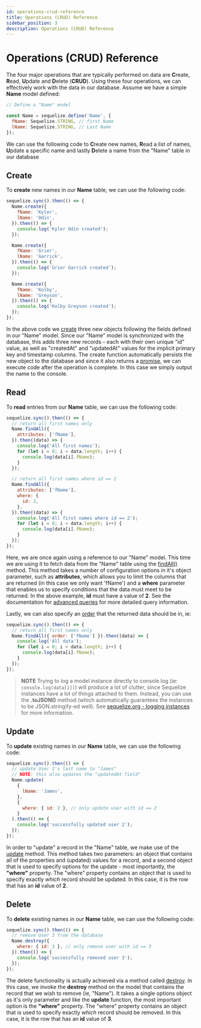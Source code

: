 ```yaml
---
id: operations-crud-reference
title: Operations (CRUD) Reference
sidebar_position: 3
description: Operations (CRUD) Reference
---
```


# Operations (CRUD) Reference

The four major operations that are typically performed on data are **C**reate, **R**ead, **U**pdate and **D**elete (**CRUD**). Using these four operations, we can effectively work with the data in our database. Assume we have a simple **Name** model defined:

```js
// Define a "Name" model

const Name = sequelize.define('Name', {
  fName: Sequelize.STRING, // first Name
  lName: Sequelize.STRING, // Last Name
});
```

We can use the following code to **C**reate new names, **R**ead a list of names, **U**pdate a specific name and lastly **D**elete a name from the "Name" table in our database

## Create

To **create** new names in our **Name** table, we can use the following code:

```js
sequelize.sync().then(() => {
  Name.create({
    fName: 'Kyler',
    lName: 'Odin',
  }).then(() => {
    console.log('Kyler Odin created');
  });

  Name.create({
    fName: 'Grier',
    lName: 'Garrick',
  }).then(() => {
    console.log('Grier Garrick created');
  });

  Name.create({
    fName: 'Kolby',
    lName: 'Greyson',
  }).then(() => {
    console.log('Kolby Greyson created');
  });
});
```

In the above code we [create](https://sequelize.org/docs/v6/core-concepts/model-instances/#a-very-useful-shortcut-the-create-method) three new objects following the fields defined in our "Name" model. Since our "Name" model is synchronized with the database, this adds three new records - each with their own unique "id" value, as well as "createdAt" and "updatedAt" values for the implicit primary key and timestamp columns. The create function automatically persists the new object to the database and since it also returns a [promise](https://developer.mozilla.org/en/docs/Web/JavaScript/Reference/Global_Objects/Promise), we can execute code after the operation is complete. In this case we simply output the name to the console.

## Read

To **read** entries from our **Name** table, we can use the following code:

```js
sequelize.sync().then(() => {
  // return all first names only
  Name.findAll({
    attributes: ['fName'],
  }).then((data) => {
    console.log('All first names');
    for (let i = 0; i < data.length; i++) {
      console.log(data[i].fName);
    }
  });

  // return all first names where id == 2
  Name.findAll({
    attributes: ['fName'],
    where: {
      id: 2,
    },
  }).then((data) => {
    console.log('All first names where id == 2');
    for (let i = 0; i < data.length; i++) {
      console.log(data[i].fName);
    }
  });
});
```

Here, we are once again using a reference to our "Name" model. This time we are using it to fetch data from the "Name" table using the [findAll()](https://sequelize.org/docs/v6/core-concepts/model-querying-basics/#simple-select-queries) method. This method takes a number of configuration options in it's object parameter, such as **attributes**, which allows you to limit the columns that are returned (in this case we only want 'fName') and a **where** parameter that enables us to specify conditions that the data must meet to be returned. In the above example, **id** must have a value of **2**. See the documentation for [advanced queries](https://sequelize.org/master/manual/querying.html) for more detailed query information.

Lastly, we can also specify an [order](https://sequelize.org/docs/v6/core-concepts/model-querying-basics/#ordering) that the returned data should be in, ie:

```js
sequelize.sync().then(() => {
  // return all first names only
  Name.findAll({ order: ['fName'] }).then((data) => {
    console.log('All data');
    for (let i = 0; i < data.length; i++) {
      console.log(data[i].fName);
    }
  });
});
```

> **NOTE** Trying to log a model instance directly to console.log (ie: `console.log(data[i])`) will produce a lot of clutter, since Sequelize instances have a lot of things attached to them. Instead, you can use the **.toJSON()** method (which automatically guarantees the instances to be JSON.stringify-ed well). See [sequelize.org - logging instances](https://sequelize.org/docs/v6/core-concepts/model-instances/#note-logging-instances) for more information.

## Update

To **update** existing names in our **Name** table, we can use the following code:

```js
sequelize.sync().then(() => {
  // update User 2's last name to "James"
  // NOTE: this also updates the "updatedAt field"
  Name.update(
    {
      lName: 'James',
    },
    {
      where: { id: 2 }, // only update user with id == 2
    }
  ).then(() => {
    console.log('successfully updated user 2');
  });
});
```

In order to "update" a record in the "Name" table, we make use of the [update](https://sequelize.org/docs/v6/core-concepts/model-instances/#updating-an-instance) method. This method takes two parameters: an object that contains all of the properties and (updated) values for a record, and a second object that is used to specify options for the update - most importantly, the **"where"** property. The "where" property contains an object that is used to specify exactly _which_ record should be updated. In this case, it is the row that has an **id** value of **2**.

## Delete

To **delete** existing names in our **Name** table, we can use the following code:

```js
sequelize.sync().then(() => {
  // remove User 3 from the database
  Name.destroy({
    where: { id: 3 }, // only remove user with id == 3
  }).then(() => {
    console.log('successfully removed user 3');
  });
});
```

The delete functionality is actually achieved via a method called [destroy](https://sequelize.org/docs/v6/core-concepts/model-instances/#deleting-an-instance). In this case, we invoke the **destroy** method on the model that contains the record that we wish to remove (ie, "Name"). It takes a single options object as it's only parameter and like the **update** function, the most important option is the **"where"** property. The "where" property contains an object that is used to specify exactly _which_ record should be removed. In this case, it is the row that has an **id** value of **3**.
